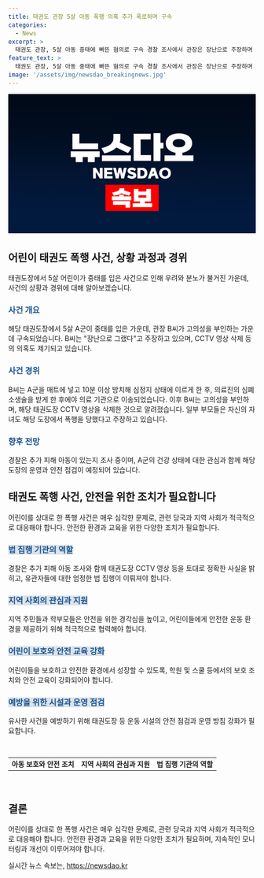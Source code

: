 ```yaml
---
title: 태권도 관장 5살 아동 폭행 의혹 추가 폭로하며 구속
categories:
  - News
excerpt: >
  태권도 관장, 5살 아동 중태에 빠뜬 혐의로 구속 경찰 조사에서 관장은 장난으로 주장하며 부인. 다른 아이도 폭행 주장, CCTV 삭제 의혹. 추가 피해 아동 조사 중. 지역 맘카페 글로 또 다른 폭행 주장 밝혀져. 현재 중태의 A 군은 의식 불명 상태로 입원 중.
feature_text: >
  태권도 관장, 5살 아동 중태에 빠뜬 혐의로 구속 경찰 조사에서 관장은 장난으로 주장하며 부인. 다른 아이도 폭행 주장, CCTV 삭제 의혹. 추가 피해 아동 조사 중. 지역 맘카페 글로 또 다른 폭행 주장 밝혀져. 현재 중태의 A 군은 의식 불명 상태로 입원 중.
image: '/assets/img/newsdao_breakingnews.jpg'
---
```


<p><img src="/assets/img/newsdao_breakingnews.jpg" alt="ranknews 속보" /></p>

<h2 data-ke-size="size26">어린이 태권도 폭행 사건, 상황 과정과 경위</h2>

<p data-ke-size="size16">태권도장에서 5살 어린이가 중태를 입은 사건으로 인해 우려와 분노가 불거진 가운데, 사건의 상황과 경위에 대해 알아보겠습니다.</p>

<h3><b><span style="color: #1a5490;">사건 개요</span></b></h3>

<p data-ke-size="size16">해당 태권도장에서 5살 A군이 중태를 입은 가운데, 관장 B씨가 고의성을 부인하는 가운데 구속되었습니다. B씨는 "장난으로 그랬다"고 주장하고 있으며, CCTV 영상 삭제 등의 의혹도 제기되고 있습니다.</p>

<h3><b><span style="color: #1a5490;">사건 경위</span></b></h3>

<p data-ke-size="size16">B씨는 A군을 매트에 넣고 10분 이상 방치해 심정지 상태에 이르게 한 후, 의료진의 심폐소생술을 받게 한 후에야 의료 기관으로 이송되었습니다. 이후 B씨는 고의성을 부인하며, 해당 태권도장 CCTV 영상을 삭제한 것으로 알려졌습니다. 일부 부모들은 자신의 자녀도 해당 도장에서 폭행을 당했다고 주장하고 있습니다.</p>

<h3><b><span style="color: #1a5490;">향후 전망</span></b></h3>

<p data-ke-size="size16">경찰은 추가 피해 아동이 있는지 조사 중이며, A군의 건강 상태에 대한 관심과 함께 해당 도장의 운영과 안전 점검이 예정되어 있습니다.</p>

<h2 data-ke-size="size26">태권도 폭행 사건, 안전을 위한 조치가 필요합니다</h2>

<p data-ke-size="size16">어린이를 상대로 한 폭행 사건은 매우 심각한 문제로, 관련 당국과 지역 사회가 적극적으로 대응해야 합니다. 안전한 환경과 교육을 위한 다양한 조치가 필요합니다.</p>

<h3><b><span style="background-color: #21538527; color: #1a5490;">법 집행 기관의 역할</span></b></h3>

<p data-ke-size="size16">경찰은 추가 피해 아동 조사와 함께 태권도장 CCTV 영상 등을 토대로 정확한 사실을 밝히고, 유관자들에 대한 엄정한 법 집행이 이뤄져야 합니다.</p>

<h3><b><span style="background-color: #21538527; color: #1a5490;">지역 사회의 관심과 지원</span></b></h3>

<p data-ke-size="size16">지역 주민들과 학부모들은 안전을 위한 경각심을 높이고, 어린이들에게 안전한 운동 환경을 제공하기 위해 적극적으로 협력해야 합니다.</p>

<h3><b><span style="background-color: #21538527; color: #1a5490;">어린이 보호와 안전 교육 강화</span></b></h3>

<p data-ke-size="size16">어린이들을 보호하고 안전한 환경에서 성장할 수 있도록, 학원 및 스쿨 등에서의 보호 조치와 안전 교육이 강화되어야 합니다.</p>

<h3><b><span style="background-color: #21538527; color: #1a5490;">예방을 위한 시설과 운영 점검</span></b></h3>

<p data-ke-size="size16">유사한 사건을 예방하기 위해 태권도장 등 운동 시설의 안전 점검과 운영 방침 강화가 필요합니다.</p>

<p data-ke-size="size16">&nbsp;</p>

<table>
  <tbody>
    <tr>
      <td style="text-align: center; height: 17px;"><b>아동 보호와 안전 조치</b></td>
      <td style="text-align: center; height: 17px;"><b>지역 사회의 관심과 지원</b></td>
      <td style="text-align: center; height: 17px;"><b>법 집행 기관의 역할</b></td>
    </tr>
  </tbody>
</table>

<p data-ke-size="size16">&nbsp;</p>

<h2 data-ke-size="size26">결론</h2>

<p data-ke-size="size16">어린이를 상대로 한 폭행 사건은 매우 심각한 문제로, 관련 당국과 지역 사회가 적극적으로 대응해야 합니다. 안전한 환경과 교육을 위한 다양한 조치가 필요하며, 지속적인 모니터링과 개선이 이루어져야 합니다.</p>
실시간 뉴스 속보는, <a href="https://newsdao.kr" rel="dofollow">https://newsdao.kr</a>


